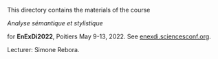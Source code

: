 
This directory contains the materials of the course

*Analyse sémantique et stylistique*

for **EnExDi2022**, Poitiers May 9-13, 2022. See [enexdi.sciencesconf.org](https://enexdi.sciencesconf.org).

Lecturer: Simone Rebora.


